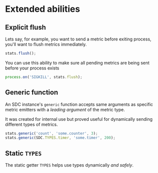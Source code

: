 # Extended abilities

## Explicit flush
Lets say, for example, you want to send a metric before exiting process, you'll want to flush metrics immediately.
```js
stats.flush();
```

You can use this ability to make sure all pending metrics are being sent before your process exists
```js
process.on('SIGKILL', stats.flush);
```

## Generic function
An SDC instance's `generic` function accepts same arguments as specific metric emitters with a _leading argument_ of the metric type.

It was created for internal use but proved useful for dynamically sending different types of metrics.
```js
stats.generic('count', 'some.counter', 3);
stats.generic(SDC.TYPES.timer, 'some.timer', 200);
```

## Static `TYPES`
The static getter `TYPES` helps use types dynamically *and safely*.
